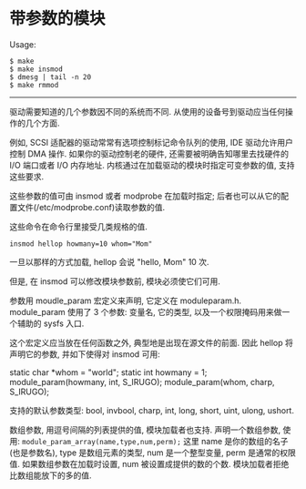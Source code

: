 带参数的模块
====

Usage:

	$ make
	$ make insmod
	$ dmesg | tail -n 20
	$ make rmmod

-----

驱动需要知道的几个参数因不同的系统而不同. 
从使用的设备号到驱动应当任何操作的几个方面.

例如, SCSI 适配器的驱动常常有选项控制标记命令队列的使用, 
IDE 驱动允许用户控制 DMA 操作. 
如果你的驱动控制老的硬件, 
还需要被明确告知哪里去找硬件的 I/O 端口或者 I/O 内存地址. 
内核通过在加载驱动的模块时指定可变参数的值, 支持这些要求.

这些参数的值可由 insmod 或者 modprobe 在加载时指定; 
后者也可以从它的配置文件(/etc/modprobe.conf)读取参数的值. 

这些命令在命令行里接受几类规格的值. 

	insmod hellop howmany=10 whom="Mom" 

一旦以那样的方式加载, hellop 会说 "hello, Mom" 10 次.

但是, 在 insmod 可以修改模块参数前, 模块必须使它们可用. 

参数用 moudle_param 宏定义来声明, 它定义在 moduleparam.h. 
module_param 使用了 3 个参数: 变量名, 它的类型, 以及一个权限掩码用来做一个辅助的 sysfs 入口. 

这个宏定义应当放在任何函数之外, 典型地是出现在源文件的前面. 
因此 hellop 将声明它的参数, 并如下使得对 insmod 可用:

static char *whom = "world";
static int howmany = 1;
module_param(howmany, int, S_IRUGO);
module_param(whom, charp, S_IRUGO);

支持的默认参数类型: bool, invbool, charp, int, long, short, uint, ulong, ushort.

数组参数, 用逗号间隔的列表提供的值, 模块加载者也支持. 声明一个数组参数, 使用:
`module_param_array(name,type,num,perm);`
这里 name 是你的数组的名子(也是参数名), type 是数组元素的类型, num 是一个整型变量, perm 是通常的权限值. 如果数组参数在加载时设置, num 被设置成提供的数的个数. 模块加载者拒绝比数组能放下的多的值.

